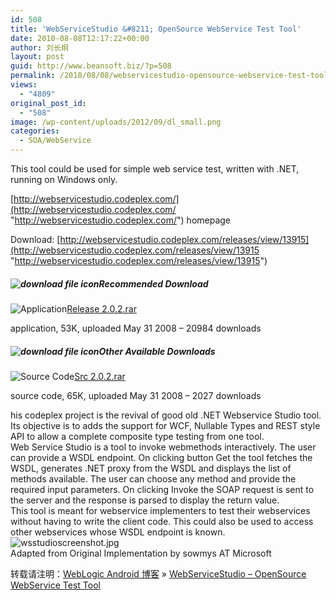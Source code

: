 ```yaml
---
id: 508
title: 'WebServiceStudio &#8211; OpenSource WebService Test Tool'
date: 2010-08-08T12:17:22+00:00
author: 刘长炯
layout: post
guid: http://www.beansoft.biz/?p=508
permalink: /2010/08/08/webservicestudio-opensource-webservice-test-tool/
views:
  - "4809"
original_post_id:
  - "508"
image: /wp-content/uploads/2012/09/dl_small.png
categories:
  - SOA/WebService
---
```

This tool could be used for simple web service test, written with .NET, running on Windows only.

[http://webservicestudio.codeplex.com/](http://webservicestudio.codeplex.com/ "http://webservicestudio.codeplex.com/") homepage

Download: [http://webservicestudio.codeplex.com/releases/view/13915](http://webservicestudio.codeplex.com/releases/view/13915 "http://webservicestudio.codeplex.com/releases/view/13915")

#####  ![download file icon](http://i3.codeplex.com/Images/v17027/dl_small.png)Recommended Download

 ![Application](http://i3.codeplex.com/Images/v17027/RuntimeBinary.gif)[Release 2.0.2.rar](http://webservicestudio.codeplex.com/releases/view/13915#DownloadId=35835)

application, 53K, uploaded May 31 2008 &#8211; 20984 downloads 

#####  ![download file icon](http://i3.codeplex.com/Images/v17027/dl_small.png)Other Available Downloads

 ![Source Code](http://i3.codeplex.com/Images/v17027/SourceCode.gif)[Src 2.0.2.rar](http://webservicestudio.codeplex.com/releases/view/13915#DownloadId=35836)

source code, 65K, uploaded May 31 2008 &#8211; 2027 downloads 

his codeplex project is the revival of good old .NET Webservice Studio tool. Its objective is to adds the support for WCF, Nullable Types and REST style API to allow a complete composite type testing from one tool.   
Web Service Studio is a tool to invoke webmethods interactively. The user can provide a WSDL endpoint. On clicking button Get the tool fetches the WSDL, generates .NET proxy from the WSDL and displays the list of methods available. The user can choose any method and provide the required input parameters. On clicking Invoke the SOAP request is sent to the server and the response is parsed to display the return value.   
This tool is meant for webservice implementers to test their webservices without having to write the client code. This could also be used to access other webservices whose WSDL endpoint is known.   
    ![wsstudioscreenshot.jpg](http://i3.codeplex.com/Project/Download/FileDownload.aspx?ProjectName=WebserviceStudio&DownloadId=40185 "wsstudioscreenshot.jpg")  
Adapted from Original Implementation by sowmys AT Microsoft

转载请注明：[WebLogic Android 博客](http://www.beansoft.biz) &raquo; [WebServiceStudio &#8211; OpenSource WebService Test Tool](http://www.beansoft.biz/2010/08/08/webservicestudio-opensource-webservice-test-tool/)